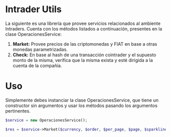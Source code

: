 # Intrader Utils

La siguiente es una librería que provee servicios relacionados al ambiente Intraders. Cuenta con los métodos listados a continuación, presentes en la clase OperacionesService:

1. **Market:** Provee precios de las criptomonedas y FIAT en base a otras monedas parametrizadas.
2. **Check:** En base al hash de una transacción cointrader y el supuesto monto de la misma, verifica que la misma exista y esté dirigida a la cuenta de la compañía.

# Uso

Simplemente debes instanciar la clase OperacionesService, que tiene un constructor sin argumentos y usar los métodos pasando los argumentos pertinentes.

```php
$service = new OperacionesService();

$res = $service->Market($currency, $order, $per_page, $page, $sparkline);
```
